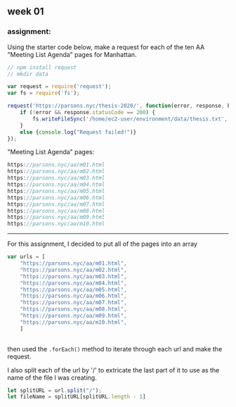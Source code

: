 ## week 01

### assignment: 
Using the starter code below, make a request for each of the ten AA "Meeting List Agenda" pages for Manhattan.
```javascript
// npm install request
// mkdir data

var request = require('request');
var fs = require('fs');

request('https://parsons.nyc/thesis-2020/', function(error, response, body){
    if (!error && response.statusCode == 200) {
        fs.writeFileSync('/home/ec2-user/environment/data/thesis.txt', body);
    }
    else {console.log("Request failed!")}
});
```

"Meeting List Agenda" pages:
```javascript
https://parsons.nyc/aa/m01.html  
https://parsons.nyc/aa/m02.html  
https://parsons.nyc/aa/m03.html  
https://parsons.nyc/aa/m04.html  
https://parsons.nyc/aa/m05.html  
https://parsons.nyc/aa/m06.html  
https://parsons.nyc/aa/m07.html  
https://parsons.nyc/aa/m08.html  
https://parsons.nyc/aa/m09.html  
https://parsons.nyc/aa/m10.html   
```

******************

For this assignment, I decided to put all of the pages into an array
```javascript
var urls = [
    "https://parsons.nyc/aa/m01.html",  
    "https://parsons.nyc/aa/m02.html",  
    "https://parsons.nyc/aa/m03.html",  
    "https://parsons.nyc/aa/m04.html",  
    "https://parsons.nyc/aa/m05.html",  
    "https://parsons.nyc/aa/m06.html",  
    "https://parsons.nyc/aa/m07.html",  
    "https://parsons.nyc/aa/m08.html",  
    "https://parsons.nyc/aa/m09.html",  
    "https://parsons.nyc/aa/m10.html",  
    ]
    
```
then used the ```.forEach()``` method to iterate through each url and make the request. 

I also split each of the url by '/' to extricate the last part of it to use as the name of the file I was creating.
```javascript
let splitURL = url.split("/");
let fileName = splitURL[splitURL.length - 1]
```

